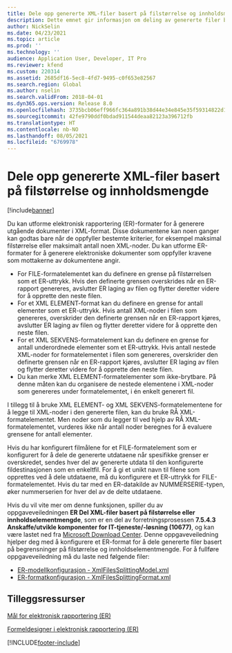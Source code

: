```yaml
---
title: Dele opp genererte XML-filer basert på filstørrelse og innholdsmengde
description: Dette emnet gir informasjon om deling av genererte filer basert på filstørrelsen og innholdselementmengden.
author: NickSelin
ms.date: 04/23/2021
ms.topic: article
ms.prod: ''
ms.technology: ''
audience: Application User, Developer, IT Pro
ms.reviewer: kfend
ms.custom: 220314
ms.assetid: 2685df16-5ec8-4fd7-9495-c0f653e82567
ms.search.region: Global
ms.author: nselin
ms.search.validFrom: 2018-04-01
ms.dyn365.ops.version: Release 8.0
ms.openlocfilehash: 3735bcb06eff966fc364a891b38d44e34e845e35f59314822d13eba40d51d5f4
ms.sourcegitcommit: 42fe9790ddf0bdad911544deaa82123a396712fb
ms.translationtype: HT
ms.contentlocale: nb-NO
ms.lasthandoff: 08/05/2021
ms.locfileid: "6769978"
---
```

# <a name="split-generated-xml-files-based-on-file-size-and-content-quantity"></a>Dele opp genererte XML-filer basert på filstørrelse og innholdsmengde

[!include[banner](../includes/banner.md)]

Du kan utforme elektronisk rapportering (ER)-formater for å generere utgående dokumenter i XML-format. Disse dokumentene kan noen ganger kan godtas bare når de oppfyller bestemte kriterier, for eksempel maksimal filstørrelse eller maksimalt antall noen XML-noder. Du kan utforme ER-formater for å generere elektroniske dokumenter som oppfyller kravene som mottakerne av dokumentene angir.

- For FILE-formatelementet kan du definere en grense på filstørrelsen som et ER-uttrykk. Hvis den definerte grensen overskrides når en ER-rapport genereres, avslutter ER laging av filen og flytter deretter videre for å opprette den neste filen.
- For et XML ELEMENT-format kan du definere en grense for antall elementer som et ER-uttrykk. Hvis antall XML-noder i filen som genereres, overskrider den definerte grensen når en ER-rapport kjøres, avslutter ER laging av filen og flytter deretter videre for å opprette den neste filen.
- For et XML SEKVENS-formatelement kan du definere en grense for antall underordnede elementer som et ER-uttrykk. Hvis antall nestede XML-noder for formatelementet i filen som genereres, overskrider den definerte grensen når en ER-rapport kjøres, avslutter ER laging av filen og flytter deretter videre for å opprette den neste filen.
- Du kan merke XML ELEMENT-formatelementer som ikke-brytbare. På denne måten kan du organisere de nestede elementene i XML-noder som genereres under formatelementet, i én enkelt generert fil.

I tillegg til å bruke XML ELEMENT- og XML SEKVENS-formatelementene for å legge til XML-noder i den genererte filen, kan du bruke RÅ XML-formatelementet. Men noder som du legger til ved hjelp av RÅ XML-formatelementet, vurderes ikke når antall noder beregnes for å evaluere grensene for antall elementer.

Hvis du har konfigurert filmålene for et FILE-formatelement som er konfigurert for å dele de genererte utdataene når spesifikke grenser er overskredet, sendes hver del av genererte utdata til den konfigurerte fildestinasjonen som en enkeltfil. For å gi et unikt navn til filene som opprettes ved å dele utdataene, må du konfigurere et ER-uttrykk for FILE-formatelementet. Hvis du tar med en ER-datakilde av NUMMERSERIE-typen, øker nummerserien for hver del av de delte utdataene.

Hvis du vil vite mer om denne funksjonen, spiller du av oppgaveveiledningen **ER Del XML-filer basert på filstørrelse eller innholdselementmengde**, som er en del av forretningsprosessen **7.5.4.3 Anskaffe/utvikle komponenter for IT-tjeneste/-løsning (10677)**, og kan være lastet ned fra [Microsoft Download Center](https://go.microsoft.com/fwlink/?linkid=874684). Denne oppgaveveiledning hjelper deg med å konfigurere et ER-format for å dele genererte filer basert på begrensninger på filstørrelse og innholdselementmengde. For å fullføre oppgaveveiledning må du laste ned følgende filer:

- [ER-modellkonfigurasjon - XmlFilesSplittingModel.xml](https://download.microsoft.com/download/e/a/f/eaffe96a-22ec-4a32-898a-f4328c91c387/XmlFilesSplittingModel.xml)
- [ER-formatkonfigurasjon - XmlFilesSplittingFormat.xml](https://download.microsoft.com/download/e/9/c/e9c5849b-8254-4cdf-bb00-4c2ebc72ddec/XmlFilesSplittingFormat.xml)

## <a name="additional-resources"></a>Tilleggsressurser
[Mål for elektronisk rapportering (ER)](electronic-reporting-destinations.md)

[Formeldesigner i elektronisk rapportering (ER)](general-electronic-reporting-formula-designer.md)


[!INCLUDE[footer-include](../../../includes/footer-banner.md)]
